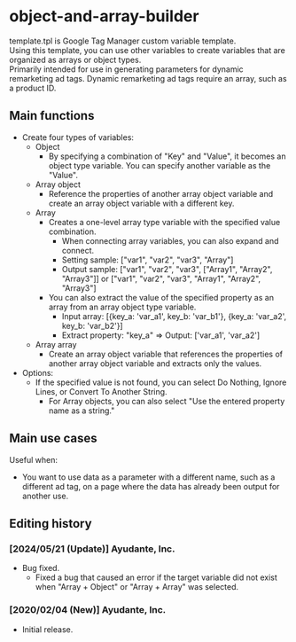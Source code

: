 # object-and-array-builder
template.tpl is Google Tag Manager custom variable template.  
Using this template, you can use other variables to create variables that are organized as arrays or object types.  
Primarily intended for use in generating parameters for dynamic remarketing ad tags. Dynamic remarketing ad tags require an array, such as a product ID.

## Main functions
- Create four types of variables:
  - Object
    - By specifying a combination of "Key" and "Value", it becomes an object type variable. You can specify another variable as the "Value".
  - Array object
    - Reference the properties of another array object variable and create an array object variable with a different key.
  - Array
    - Creates a one-level array type variable with the specified value combination.
      - When connecting array variables, you can also expand and connect.
      - Setting sample: ["var1", "var2", "var3", "Array"]
      - Output sample: ["var1", "var2", "var3", ["Array1", "Array2", "Array3"]] or ["var1", "var2", "var3", "Array1", "Array2", "Array3"]
    - You can also extract the value of the specified property as an array from an array object type variable.
      - Input array: [{key_a: 'var_a1', key_b: 'var_b1'}, {key_a: 'var_a2', key_b: 'var_b2'}]
      - Extract property: "key_a" => Output: ['var_a1', 'var_a2']
  - Array array
    - Create an array object variable that references the properties of another array object variable and extracts only the values.
- Options:
  - If the specified value is not found, you can select Do Nothing, Ignore Lines, or Convert To Another String.
    - For Array objects, you can also select "Use the entered property name as a string."

## Main use cases
Useful when:
- You want to use data as a parameter with a different name, such as a different ad tag, on a page where the data has already been output for another use.

## Editing history
### [2024/05/21 (Update)] Ayudante, Inc.
- Bug fixed.
  - Fixed a bug that caused an error if the target variable did not exist when "Array + Object" or "Array + Array" was selected.

### [2020/02/04 (New)] Ayudante, Inc. 
- Initial release.
